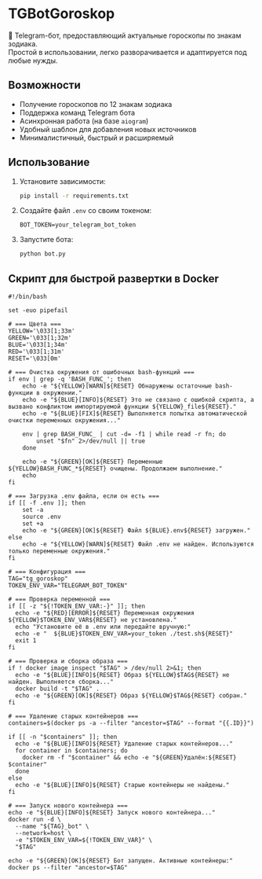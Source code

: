 # TGBotGoroskop

📆 Telegram-бот, предоставляющий актуальные гороскопы по знакам зодиака.  
Простой в использовании, легко разворачивается и адаптируется под любые нужды.

## Возможности

- Получение гороскопов по 12 знакам зодиака
- Поддержка команд Telegram бота
- Асинхронная работа (на базе `aiogram`)
- Удобный шаблон для добавления новых источников
- Минималистичный, быстрый и расширяемый

## Использование

1. Установите зависимости:
    ```bash
    pip install -r requirements.txt
    ```

2. Создайте файл `.env` со своим токеном:
    ```
    BOT_TOKEN=your_telegram_bot_token
    ```

3. Запустите бота:
    ```bash
    python bot.py
    ```
## Скрипт для быстрой развертки в Docker
```
#!/bin/bash

set -euo pipefail

# === Цвета ===
YELLOW='\033[1;33m'
GREEN='\033[1;32m'
BLUE='\033[1;34m'
RED='\033[1;31m'
RESET='\033[0m'

# === Очистка окружения от ошибочных bash-функций ===
if env | grep -q 'BASH_FUNC_'; then
    echo -e "${YELLOW}[WARN]${RESET} Обнаружены остаточные bash-функции в окружении."
    echo -e "${BLUE}[INFO]${RESET} Это не связано с ошибкой скрипта, а вызвано конфликтом импортируемой функции ${YELLOW}_file${RESET}."
    echo -e "${BLUE}[FIX]${RESET} Выполняется попытка автоматической очистки переменных окружения..."

    env | grep BASH_FUNC_ | cut -d= -f1 | while read -r fn; do
        unset "$fn" 2>/dev/null || true
    done

    echo -e "${GREEN}[OK]${RESET} Переменные ${YELLOW}BASH_FUNC_*${RESET} очищены. Продолжаем выполнение."
    echo
fi

# === Загрузка .env файла, если он есть ===
if [[ -f .env ]]; then
    set -a
    source .env
    set +a
    echo -e "${GREEN}[OK]${RESET} Файл ${BLUE}.env${RESET} загружен."
else
    echo -e "${YELLOW}[WARN]${RESET} Файл .env не найден. Используются только переменные окружения."
fi

# === Конфигурация ===
TAG="tg_goroskop"
TOKEN_ENV_VAR="TELEGRAM_BOT_TOKEN"

# === Проверка переменной ===
if [[ -z "${!TOKEN_ENV_VAR:-}" ]]; then
  echo -e "${RED}[ERROR]${RESET} Переменная окружения ${YELLOW}$TOKEN_ENV_VAR${RESET} не установлена."
  echo "Установите её в .env или передайте вручную:"
  echo -e "  ${BLUE}$TOKEN_ENV_VAR=your_token ./test.sh${RESET}"
  exit 1
fi

# === Проверка и сборка образа ===
if ! docker image inspect "$TAG" > /dev/null 2>&1; then
  echo -e "${BLUE}[INFO]${RESET} Образ ${YELLOW}$TAG${RESET} не найден. Выполняется сборка..."
  docker build -t "$TAG" .
  echo -e "${GREEN}[OK]${RESET} Образ ${YELLOW}$TAG${RESET} собран."
fi

# === Удаление старых контейнеров ===
containers=$(docker ps -a --filter "ancestor=$TAG" --format "{{.ID}}")

if [[ -n "$containers" ]]; then
  echo -e "${BLUE}[INFO]${RESET} Удаление старых контейнеров..."
  for container in $containers; do
    docker rm -f "$container" && echo -e "${GREEN}Удалён:${RESET} $container"
  done
else
  echo -e "${BLUE}[INFO]${RESET} Старые контейнеры не найдены."
fi

# === Запуск нового контейнера ===
echo -e "${BLUE}[INFO]${RESET} Запуск нового контейнера..."
docker run -d \
  --name "${TAG}_bot" \
  --network=host \
  -e "$TOKEN_ENV_VAR=${!TOKEN_ENV_VAR}" \
  "$TAG"

echo -e "${GREEN}[OK]${RESET} Бот запущен. Активные контейнеры:"
docker ps --filter "ancestor=$TAG"


```

